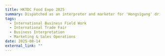 ```yaml
---
title: HKTDC Food Expo 2025
summary: Dispatched as an interpreter and marketer for 'Hongsigung' dried persimmon glutinous rice cake at the Hong Kong International Food Expo (Aug 14-16, 2025), gaining hands-on experience in international business and trade operations.
tags:
  - International Business Field Work
  - International Trade Fair
  - Business Interpretation
  - Marketing & Sales Operations
date: 2025-08-14
external_link: ""
---
```

